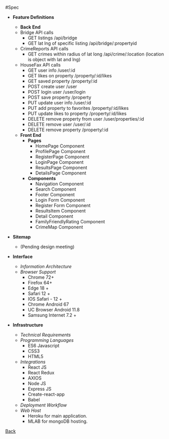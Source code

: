#Spec
- **Feature Definitions**
    - __Back End__
    - Bridge API calls
        - GET listings /api/bridge
        - GET lat lng of specific listing /api/bridge/:propertyid
    - CrimeReports API calls
        - GET crimes within radius of lat long /api/crime/:location (location is object with lat and lng)
    - HouseFax API calls
        - GET user info /user/:id
        - GET likes on property /property/:id/likes
        - GET saved property /property/:id
        - POST create user /user
        - POST login user /user/login
        - POST save property /property
        - PUT update user info /user/:id
        - PUT add property to favorites /property/:id/likes
        - PUT update likes to property /property/:id/likes
        - DELETE remove property from user /user/properties/:id
        - DELETE remove user /user/:id
        - DELETE remove property /property/:id
    - __Front End__ 
        - __Pages__
            - HomePage Component
            - ProfilePage Component
            - RegisterPage Component
            - LoginPage Component
            - ResultsPage Component
            - DetailsPage Component
        - __Components__
            - Navigation Component
            - Search Component
            - Footer Component
            - Login Form Component
            - Register Form Component
            - ResultsItem Component
            - Detail Component
            - FamilyFriendlyRating Component
            - CrimeMap Component
        
- **Sitemap**
    - (Pending design meeting)
- **Interface**
    - _Information Architecture_
    - _Browser Support_
        - Chrome 72+
        - Firefox 64+
        - Edge 18 +
        - Safari 12 +
        - IOS Safari - 12 +
        - Chrome Android 67
        - UC Browser Android 11.8
        - Samsung Internet 7.2 +
        
- **Infrastructure**
    - _Technical Requirements_
    - _Programming Languages_
        - ES6 Javascript
        - CSS3
        - HTML5
    - _Integrations_
        - React JS
        - React Redux
        - AXIOS
        - Node JS
        - Express JS
        - Create-react-app
        - Babel
    - _Deployment Workflow_
    - _Web Host_
        - Heroku for main application.
        - MLAB for mongoDB hosting.

[Back](readme.md)

